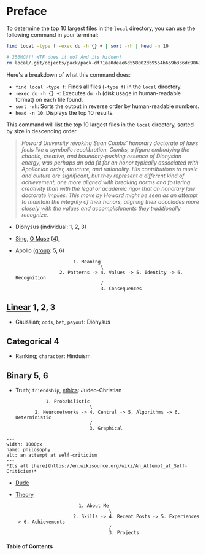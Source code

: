 # Preface

To determine the top 10 largest files in the `local` directory, you can use the following command in your terminal:

```bash
find local -type f -exec du -h {} + | sort -rh | head -n 10

# 256MG!!! WTF does it do? And its hidden!
rm local/.git/objects/pack/pack-df71aa0deae6d558002db9554b659b336dc90672.pack
```

Here's a breakdown of what this command does:

- `find local -type f`: Finds all files (`-type f`) in the `local` directory.
- `-exec du -h {} +`: Executes `du -h` (disk usage in human-readable format) on each file found.
- `sort -rh`: Sorts the output in reverse order by human-readable numbers.
- `head -n 10`: Displays the top 10 results.

This command will list the top 10 largest files in the `local` directory, sorted by size in descending order.

> *Howard University revoking Sean Combs' honorary doctorate of laws feels like a symbolic recalibration. Combs, a figure embodying the chaotic, creative, and boundary-pushing essence of Dionysian energy, was perhaps an odd fit for an honor typically associated with Apollonian order, structure, and rationality. His contributions to music and culture are significant, but they represent a different kind of achievement, one more aligned with breaking norms and fostering creativity than with the legal or academic rigor that an honorary law doctorate implies. This move by Howard might be seen as an attempt to maintain the integrity of their honors, aligning their accolades more closely with the values and accomplishments they traditionally recognize.*

- Dionysus (individual: 1, 2, 3)
- [Sing](https://en.wikisource.org/wiki/An_Attempt_at_Self-Criticism#3), [O Muse](https://www.gutenberg.org/files/2199/2199-h/2199-h.htm#chap01) ([4](https://github.com/abikesa/lor))[.](https://thedig.howard.edu/all-stories/howard-university-board-trustees-votes-accept-return-honorary-degree-issued-sean-combs-end)
- Apollo ([group](https://www.youtube.com/watch?v=l50EVw7C7ks): 5, 6)


                           1. Meaning
                                     \
                      2. Patterns -> 4. Values -> 5. Identity -> 6. Recognition
                                     /
                                     3. Consequences 
            
      

## [Linear](https://en.wikipedia.org/wiki/Log-linear_model) 1, 2, 3
- Gaussian; `odds`, `bet`, `payout`: Dionysus

## Categorical 4
- Ranking; `character`: Hinduism

## Binary 5, 6
- Truth; `friendship`, [ethics](https://www.youtube.com/watch?v=GLpbh5d3Hhg): Judeo-Christian

                 1. Probabilistic
                                 \
             2. Neuronetworks -> 4. Central -> 5. Algorithms -> 6. Deterministic
                                 /
                                 3. Graphical 

```{figure} ./self-criticism.png
---
width: 1000px
name: philosophy
alt: an attempt at self-criticism
---
*Its all [here](https://en.wikisource.org/wiki/An_Attempt_at_Self-Criticism)*
```

- [Dude](https://www.youtube.com/shorts/s2gLB2ZqPWc)
- [Theory](https://schlemielintheory.com)


                             1. About Me
                                        \
                           2. Skills -> 4. Recent Posts -> 5. Experiences -> 6. Achievements
                                        /
                                        3. Projects





#### Table of Contents

```{tableofcontents}
```



